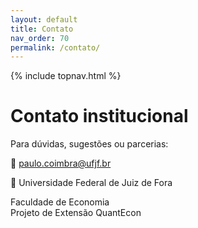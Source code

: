 ```yaml
---
layout: default
title: Contato
nav_order: 70
permalink: /contato/
---
```

{% include topnav.html %}

# Contato institucional

Para dúvidas, sugestões ou parcerias:

📧 [paulo.coimbra@ufjf.br](mailto:paulo.coimbra@ufjf.br)

📍 Universidade Federal de Juiz de Fora 

Faculdade de Economia  
Projeto de Extensão QuantEcon
